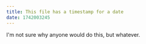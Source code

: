 ```yaml
---
title: This file has a timestamp for a date
date: 1742003245
---
```


I'm not sure why anyone would do this, but whatever.